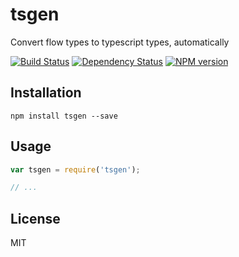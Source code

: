 # tsgen

Convert flow types to typescript types, automatically

[![Build Status](https://img.shields.io/travis/ForbesLindesay/tsgen/master.svg)](https://travis-ci.org/ForbesLindesay/tsgen)
[![Dependency Status](https://img.shields.io/david/ForbesLindesay/tsgen/master.svg)](http://david-dm.org/ForbesLindesay/tsgen)
[![NPM version](https://img.shields.io/npm/v/tsgen.svg)](https://www.npmjs.org/package/tsgen)

## Installation

```
npm install tsgen --save
```

## Usage

```js
var tsgen = require('tsgen');

// ...
```

## License

MIT
